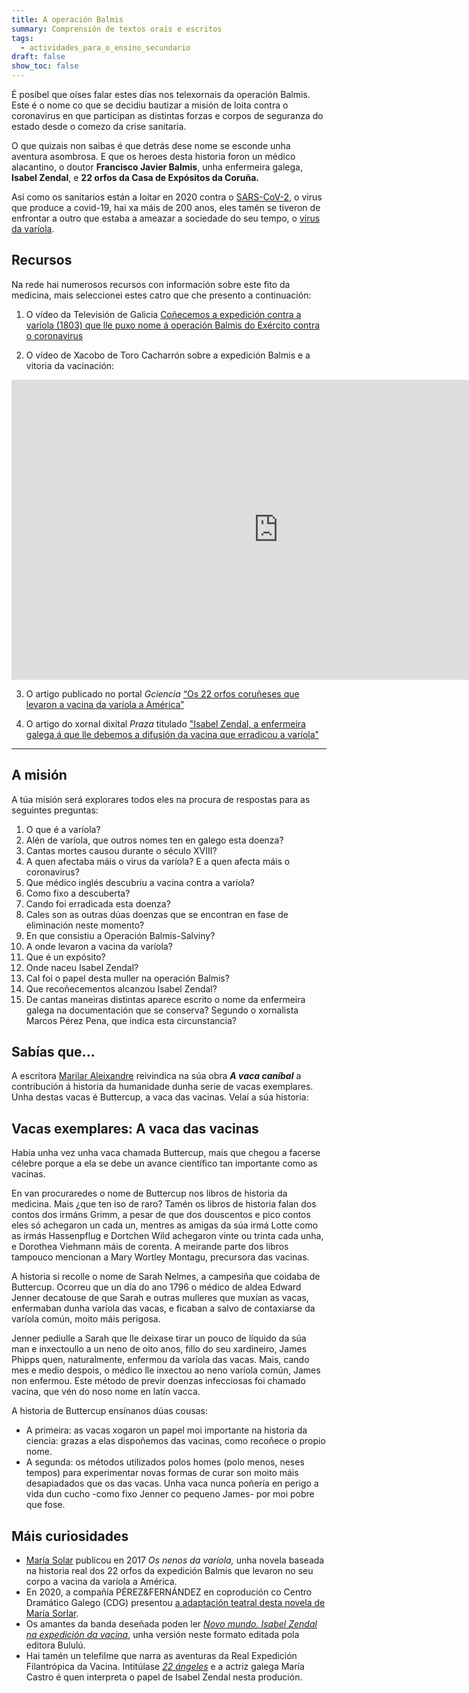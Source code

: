 ```yaml
---
title: A operación Balmis
summary: Comprensión de textos orais e escritos
tags:
  - actividades_para_o_ensino_secundario
draft: false
show_toc: false
---
```

É posíbel que oíses falar estes días nos telexornais da operación Balmis. Este é o nome co que se decidiu bautizar a misión de loita contra o coronavirus en que participan as distintas forzas e corpos de seguranza do estado desde o comezo da crise sanitaria.

O que quizais non saibas é que detrás dese nome se esconde unha aventura asombrosa. E que os heroes desta historia foron un médico alacantino, o doutor **Francisco Javier Balmis**, unha enfermeira galega, **Isabel Zendal**, e **22 orfos da Casa de Expósitos da Coruña.**

Así como os sanitarios están a loitar en 2020 contra o [SARS-CoV-2](https://portaldaspalabras.gal/lexico/allos-con-bugallos/covid-19/), o virus que produce a covid-19, hai xa máis de 200 anos, eles tamén se tiveron de enfrontar a outro que estaba a ameazar a sociedade do seu tempo, o [virus da varíola](https://gl.wikipedia.org/wiki/Var%C3%ADola).

## Recursos

Na rede hai numerosos recursos con información sobre este fito da medicina, mais seleccionei estes catro que che presento a continuación:

1. O vídeo da Televisión de Galicia [Coñecemos a expedición contra a varíola (1803) que lle puxo nome á operación Balmis do Exército contra o coronavirus](http://www.crtvg.es/tvg/a-carta/conecemos-a-expedicion-balmis-1803-que-lle-puxo-nome-a-operacion-balmis-do-exercito-contra-o-coronavirus)

2. O vídeo de Xacobo de Toro Cacharrón sobre a expedición Balmis e a vitoria da vacinación:

<iframe width="853" height="480" src="https://www.youtube.com/embed/c_64wpB_A6w" frameborder="0" allow="accelerometer; autoplay; encrypted-media; gyroscope; picture-in-picture" allowfullscreen></iframe>

3. O artigo publicado no portal *Gciencia* [“Os 22 orfos coruñeses que levaron a vacina da varíola a
   América”](https://www.gciencia.com/historias-gc/variola-coruna-balmis/)
   
5. O artigo do xornal dixital *Praza* titulado ["Isabel Zendal, a enfermeira galega á que lle debemos a difusión da vacina que erradicou a varíola"](https://praza.gal/ciencia-e-tecnoloxia/isabel-zendal-a-enfermeira-galega-a-que-lle-debemos-a-difusion-da-vacina-que-erradicou-a-variola) 

- - -

## A misión

A túa misión será explorares todos eles na procura de respostas para as seguintes preguntas:

1. O que é a varíola?
2. Alén de varíola, que outros nomes ten en galego esta doenza?
3. Cantas mortes causou durante o século XVIII?
4. A quen afectaba máis o virus da varíola? E a quen afecta máis o coronavirus?
5. Que médico inglés descubriu a vacina contra a varíola?
6. Como fixo a descuberta?
7. Cando foi erradicada esta doenza?
8. Cales son as outras dúas doenzas que se encontran en fase de eliminación neste momento?
9. En que consistiu a Operación Balmis-Salviny?
10. A onde levaron a vacina da varíola?
11. Que é un expósito?
12. Onde naceu Isabel Zendal?
13. Cal foi o papel desta muller na operación Balmis?
14. Que recoñecementos alcanzou Isabel Zendal?
15. De cantas maneiras distintas aparece escrito o nome da enfermeira galega na documentación que se conserva? Segundo o xornalista Marcos Pérez Pena, que indica esta circunstancia?

## Sabías que...

A escritora [Marilar Aleixandre](https://gl.wikipedia.org/wiki/Marilar_Aleixandre) reivindica na súa obra ***A vaca caníbal*** a contribución á historia da humanidade dunha serie de vacas exemplares. Unha destas vacas é Buttercup, a vaca das vacinas. Velaí a súa historia:

<article>

## Vacas exemplares: A vaca das vacinas

Había unha vez unha vaca chamada Buttercup, mais que chegou a facerse célebre porque a ela se debe un avance científico tan importante como as vacinas.

En van procuraredes o nome de Buttercup nos libros de historia da medicina. Mais ¿que ten iso de raro? Tamén os libros de historia falan dos contos dos irmáns Grimm, a pesar de que dos douscentos e pico contos eles só achegaron un cada un, mentres as amigas da súa irmá Lotte como as irmás Hassenpflug e Dortchen Wild achegaron vinte ou trinta cada unha, e Dorothea Viehmann máis de corenta. A meirande parte dos libros tampouco mencionan a Mary Wortley Montagu, precursora das vacinas.

A historia si recolle o nome de Sarah Nelmes, a campesiña que coidaba de Buttercup. Ocorreu que un día do ano 1796 o médico de aldea Edward Jenner decatouse de que Sarah e outras mulleres que muxían as vacas, enfermaban dunha varíola das vacas, e ficaban a salvo de contaxiarse da varíola común, moito máis perigosa.

Jenner pediulle a Sarah que lle deixase tirar un pouco de líquido da súa man e inxectoullo a un neno de oito anos, fillo do seu xardineiro, James Phipps quen, naturalmente, enfermou da varíola das vacas. Mais, cando mes e medio despois, o médico lle inxectou ao neno varíola común, James non enfermou. Este método de previr doenzas infecciosas foi chamado vacina, que vén do noso nome en latín vacca.

A historia de Buttercup ensínanos dúas cousas:

* A primeira: as vacas xogaron un papel moi importante na historia da ciencia: grazas a elas dispoñemos das vacinas, como recoñece o propio nome.
* A segunda: os métodos utilizados polos homes (polo menos, neses tempos) para experimentar novas formas de curar son moito máis desapiadados que os das vacas. Unha vaca nunca poñería en perigo a vida dun cucho -como fixo Jenner co pequeno James- por moi pobre que fose.

</article>

## Máis curiosidades

* [María Solar](https://gl.wikipedia.org/wiki/Mar%C3%ADa_Solar) publicou en 2017 *Os nenos da varíola,* unha novela baseada na historia real dos 22 orfos da expedición Balmis que levaron no seu corpo a vacina da varíola a América.
* En 2020, a compañía PÉREZ&FERNÁNDEZ en coprodución co Centro Dramático Galego
  (CDG) presentou [a adaptación teatral desta novela de María Sorlar](http://centrodramatico.xunta.gal/cdg/axenda/axendad.php?id_e=2748&lg=gal).   
* Os amantes da banda deseñada poden ler *[Novo mundo. Isabel Zendal na expedición da vacina](https://www.youtube.com/watch?v=jCJiTAZQq6c)*, unha versión neste formato editada pola editora Bululú.
* Hai tamén un telefilme que narra as aventuras da Real Expedición Filantrópica da Vacina. Intitúlase
  *[22 ángeles](https://youtu.be/Zt9k_qdsgBw)* e a actriz galega María Castro é quen interpreta o papel de Isabel Zendal nesta produción.
